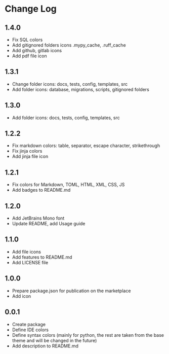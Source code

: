 # Change Log

## 1.4.0

- Fix SQL colors
- Add gitignored folders icons .mypy_cache, .ruff_cache
- Add github, gitlab icons
- Add pdf file icon

## 1.3.1

- Change folder icons: docs, tests, config, templates, src
- Add folder icons: database, migrations, scripts, gitignored folders

## 1.3.0

- Add folder icons: docs, tests, config, templates, src

## 1.2.2

- Fix markdown colors: table, separator, escape character, strikethrough
- Fix jinja colors
- Add jinja file icon

## 1.2.1

- Fix colors for Markdown, TOML, HTML, XML, CSS, JS
- Add badges to README.md

## 1.2.0

- Add JetBrains Mono font
- Update README, add Usage guide

## 1.1.0

- Add file icons
- Add features to README.md
- Add LICENSE file

## 1.0.0

- Prepare package.json for publication on the marketplace
- Add icon

## 0.0.1

- Create package
- Define IDE colors
- Define syntax colors (mainly for python, the rest are taken from the base theme and will be changed in the future)
- Add description to README.md
